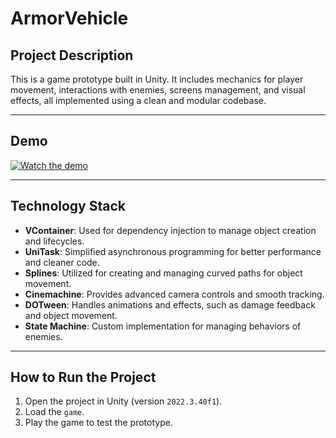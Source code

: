 # ArmorVehicle

## Project Description
This is a game prototype built in Unity. It includes mechanics for player movement, interactions with enemies, screens management, and visual effects, all implemented using a clean and modular codebase.

---

## Demo

[![Watch the demo](https://img.youtube.com/vi/ijGTCpfkbQI/0.jpg)](https://www.youtube.com/embed/ijGTCpfkbQI)

---
## Technology Stack

- **VContainer**: Used for dependency injection to manage object creation and lifecycles.  
- **UniTask**: Simplified asynchronous programming for better performance and cleaner code.  
- **Splines**: Utilized for creating and managing curved paths for object movement.  
- **Cinemachine**: Provides advanced camera controls and smooth tracking.  
- **DOTween**: Handles animations and effects, such as damage feedback and object movement.  
- **State Machine**: Custom implementation for managing behaviors of enemies.  

---

## How to Run the Project
1. Open the project in Unity (version `2022.3.40f1`).  
2. Load the `game`.  
3. Play the game to test the prototype.  

